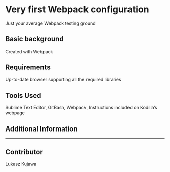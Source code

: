 Very first Webpack configuration 
====================

Just your average Webpack testing ground

Basic background
---------------------
Created with Webpack

Requirements
---------------------
Up-to-date browser supporting all the required libraries

Tools Used
---------------------
Sublime Text Editor, GitBash, Webpack, Instructions included on Kodilla’s webpage 

Additional Information
---------------------
***

Contributor
---------------------
Lukasz Kujawa